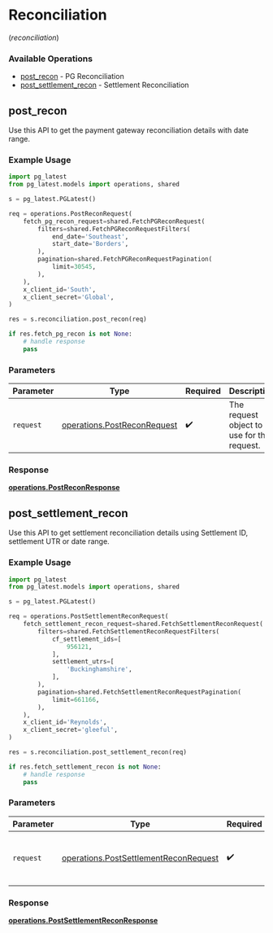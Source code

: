 # Reconciliation
(*reconciliation*)

### Available Operations

* [post_recon](#post_recon) - PG Reconciliation
* [post_settlement_recon](#post_settlement_recon) - Settlement Reconciliation

## post_recon

Use this API to get the payment gateway reconciliation details with date range.

### Example Usage

```python
import pg_latest
from pg_latest.models import operations, shared

s = pg_latest.PGLatest()

req = operations.PostReconRequest(
    fetch_pg_recon_request=shared.FetchPGReconRequest(
        filters=shared.FetchPGReconRequestFilters(
            end_date='Southeast',
            start_date='Borders',
        ),
        pagination=shared.FetchPGReconRequestPagination(
            limit=30545,
        ),
    ),
    x_client_id='South',
    x_client_secret='Global',
)

res = s.reconciliation.post_recon(req)

if res.fetch_pg_recon is not None:
    # handle response
    pass
```

### Parameters

| Parameter                                                                  | Type                                                                       | Required                                                                   | Description                                                                |
| -------------------------------------------------------------------------- | -------------------------------------------------------------------------- | -------------------------------------------------------------------------- | -------------------------------------------------------------------------- |
| `request`                                                                  | [operations.PostReconRequest](../../models/operations/postreconrequest.md) | :heavy_check_mark:                                                         | The request object to use for the request.                                 |


### Response

**[operations.PostReconResponse](../../models/operations/postreconresponse.md)**


## post_settlement_recon

Use this API to get settlement reconciliation details using Settlement ID, settlement UTR or date range.

### Example Usage

```python
import pg_latest
from pg_latest.models import operations, shared

s = pg_latest.PGLatest()

req = operations.PostSettlementReconRequest(
    fetch_settlement_recon_request=shared.FetchSettlementReconRequest(
        filters=shared.FetchSettlementReconRequestFilters(
            cf_settlement_ids=[
                956121,
            ],
            settlement_utrs=[
                'Buckinghamshire',
            ],
        ),
        pagination=shared.FetchSettlementReconRequestPagination(
            limit=661166,
        ),
    ),
    x_client_id='Reynolds',
    x_client_secret='gleeful',
)

res = s.reconciliation.post_settlement_recon(req)

if res.fetch_settlement_recon is not None:
    # handle response
    pass
```

### Parameters

| Parameter                                                                                      | Type                                                                                           | Required                                                                                       | Description                                                                                    |
| ---------------------------------------------------------------------------------------------- | ---------------------------------------------------------------------------------------------- | ---------------------------------------------------------------------------------------------- | ---------------------------------------------------------------------------------------------- |
| `request`                                                                                      | [operations.PostSettlementReconRequest](../../models/operations/postsettlementreconrequest.md) | :heavy_check_mark:                                                                             | The request object to use for the request.                                                     |


### Response

**[operations.PostSettlementReconResponse](../../models/operations/postsettlementreconresponse.md)**


